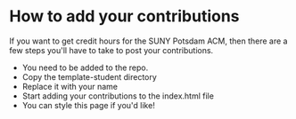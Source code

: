 # How to add your contributions

If you want to get credit hours for the SUNY Potsdam ACM, then there are a few steps you'll have to take to post your contributions.

- You need to be added to the repo.
- Copy the template-student directory
- Replace it with your name
- Start adding your contributions to the index.html file
- You can style this page if you'd like!